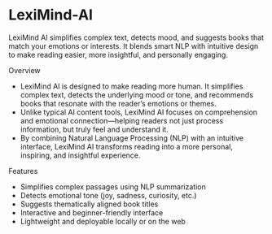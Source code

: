 # LexiMind-AI
LexiMind AI simplifies complex text, detects mood, and suggests books that match your emotions or interests. It blends smart NLP with intuitive design to make reading easier, more insightful, and personally engaging.

Overview
* LexiMind AI is designed to make reading more human. It simplifies complex text, detects the underlying mood or tone, and recommends books that resonate with the reader’s emotions or themes.
* Unlike typical AI content tools, LexiMind AI focuses on comprehension and emotional connection—helping readers not just process information, but truly feel and understand it.
* By combining Natural Language Processing (NLP) with an intuitive interface, LexiMind AI transforms reading into a more personal, inspiring, and insightful experience.

Features

* Simplifies complex passages using NLP summarization
* Detects emotional tone (joy, sadness, curiosity, etc.)
* Suggests thematically aligned book titles
* Interactive and beginner-friendly interface
* Lightweight and deployable locally or on the web
